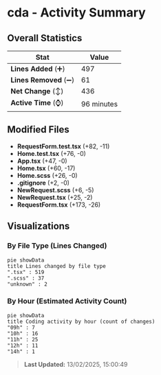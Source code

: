 # cda - Activity Summary 

## Overall Statistics

| Stat                   | Value                                                             |
| ---------------------- | ----------------------------------------------------------------- |
| **Lines Added** (➕)   | 497                                          |
| **Lines Removed** (➖) | 61                                        |
| **Net Change** (↕)    | 436                |
| **Active Time** (⌚)   | 96 minutes |


## Modified Files
- **RequestForm.test.tsx** (+82, -11)
- **Home.test.tsx** (+76, -0)
- **App.tsx** (+47, -0)
- **Home.tsx** (+60, -17)
- **Home.scss** (+26, -0)
- **.gitignore** (+2, -0)
- **NewRequest.scss** (+6, -5)
- **NewRequest.tsx** (+25, -2)
- **RequestForm.tsx** (+173, -26)

## Visualizations

### By File Type (Lines Changed)

```mermaid
pie showData
title Lines changed by file type
".tsx" : 519
".scss" : 37
"unknown" : 2
```

### By Hour (Estimated Activity Count)

```mermaid
pie showData
title Coding activity by hour (count of changes)
"09h" : 7
"10h" : 16
"11h" : 25
"12h" : 11
"14h" : 1
```


> **Last Updated:** 13/02/2025, 15:00:49